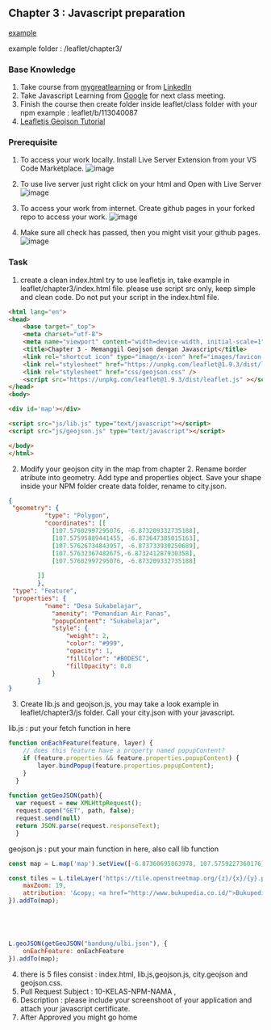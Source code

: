 ## Chapter 3 : Javascript preparation

[example](https://universitas.bukupedia.co.id/geojson/leaflet/chapter3/)

example folder  : /leaflet/chapter3/

### Base Knowledge
1. Take course from [mygreatlearning](https://www.mygreatlearning.com/academy/learn-for-free/courses/introduction-to-javascript) or from [LinkedIn](https://www.linkedin.com/learning/javascript-for-web-designers-3)
2. Take Javascript Learning from [Google](https://learndigital.withgoogle.com/digitalgarage/course/learn-programming-with-javascript) for next class meeting.
3. Finish the course then create folder inside leaflet/class folder with your npm example : leaflet/b/113040087
4. [Leafletjs Geojson Tutorial](https://leafletjs.com/examples/geojson/)

### Prerequisite

1. To access your work locally. Install Live Server Extension from your VS Code Marketplace. 
![image](https://user-images.githubusercontent.com/11188109/210195164-f168703a-dfee-4ab5-b67b-6707ced53204.png)

2. To use live server just right click on your html and Open with Live Server
![image](https://user-images.githubusercontent.com/11188109/210195420-8ee855c1-fbbe-4f11-b5d9-367483871777.png)

3. To access your work from internet. Create github pages in your forked repo to access your work.
![image](https://user-images.githubusercontent.com/11188109/210194917-e66aeb53-504d-440c-a2ff-8f18cded3529.png)

4. Make sure all check has passed, then you might visit your github pages.
![image](https://user-images.githubusercontent.com/11188109/210195463-3bf352c8-d461-41a9-a56f-28561b8f4bb7.png)

### Task

1. create a clean index.html try to use leafletjs in, take example in leaflet/chapter3/index.html file. please use script src only, keep simple and clean code. Do not put your script in the index.html file.

```html
<html lang="en">
<head>
	<base target="_top">
	<meta charset="utf-8">
	<meta name="viewport" content="width=device-width, initial-scale=1">
	<title>Chapter 3 - Memanggil Geojson dengan Javascript</title>
	<link rel="shortcut icon" type="image/x-icon" href="images/favicon.ico" />
    <link rel="stylesheet" href="https://unpkg.com/leaflet@1.9.3/dist/leaflet.css" />
    <link rel="stylesheet" href="css/geojson.css" />
    <script src="https://unpkg.com/leaflet@1.9.3/dist/leaflet.js" ></script>
</head>
<body>

<div id='map'></div>

<script src="js/lib.js" type="text/javascript"></script>
<script src="js/geojson.js" type="text/javascript"></script>

</body>
</html>
```

2. Modify your geojson city in the map from chapter 2. Rename border atribute into geometry. Add type and properties object. Save your shape inside your NPM folder create data folder, rename to city.json.

```json
{
 "geometry": {
          "type": "Polygon",
          "coordinates": [[
            [107.57602997295076, -6.873209332735188],
            [107.57595889441455, -6.873647385015163],
            [107.57626734843957, -6.873733930250689],
            [107.57632367482675,-6.873241287930358],
            [107.57602997295076, -6.873209332735188]
        
        ]]
        },
 "type": "Feature",
 "properties": {
          "name": "Desa Sukabelajar",
            "amenity": "Pemandian Air Panas",
            "popupContent": "Sukabelajar",
            "style": {
                "weight": 2,
                "color": "#999",
                "opacity": 1,
                "fillColor": "#B0DE5C",
                "fillOpacity": 0.8
            }
        }
}
```

3. Create lib.js and geojson.js, you may take a look example in leaflet/chapter3/js folder. Call your city.json with your javascript.

lib.js : put your fetch function in here

```javascript
function onEachFeature(feature, layer) {
    // does this feature have a property named popupContent?
    if (feature.properties && feature.properties.popupContent) {
        layer.bindPopup(feature.properties.popupContent);
    }
  }
  
function getGeoJSON(path){
  var request = new XMLHttpRequest();
  request.open("GET", path, false);
  request.send(null)
  return JSON.parse(request.responseText);
  }
```
geojson.js : put your main function in here, also call lib function

```javascript
const map = L.map('map').setView([-6.87360695863978, 107.5759227360176], 23);

const tiles = L.tileLayer('https://tile.openstreetmap.org/{z}/{x}/{y}.png', {
    maxZoom: 19,
    attribution: '&copy; <a href="http://www.bukupedia.co.id/">Bukupedia University</a>'
}).addTo(map);





L.geoJSON(getGeoJSON("bandung/ulbi.json"), {
    onEachFeature: onEachFeature
}).addTo(map);
```


4. there is 5 files consist : index.html, lib.js,geojson.js, city.geojson and geojson.css.
5. Pull Request Subject : 10-KELAS-NPM-NAMA , 
6. Description : please include your screenshoot of your application and attach your javascript certificate.
7. After Approved you might go home
